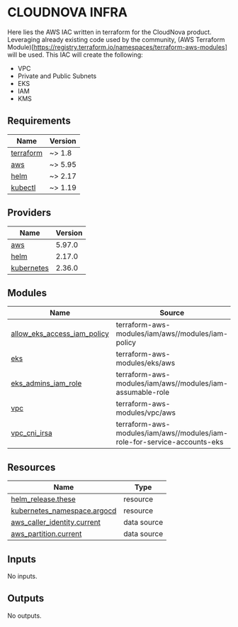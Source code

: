 # CLOUDNOVA INFRA

Here lies the AWS IAC written in terraform for the CloudNova product. Leveraging already existing code used by the community, (AWS Terraform Module)[https://registry.terraform.io/namespaces/terraform-aws-modules] will be used. This IAC will create the following:

- VPC
- Private and Public Subnets
- EKS
- IAM
- KMS




<!-- BEGIN_TF_DOCS -->
## Requirements

| Name | Version |
|------|---------|
| <a name="requirement_terraform"></a> [terraform](#requirement\_terraform) | ~> 1.8 |
| <a name="requirement_aws"></a> [aws](#requirement\_aws) | ~> 5.95 |
| <a name="requirement_helm"></a> [helm](#requirement\_helm) | ~> 2.17 |
| <a name="requirement_kubectl"></a> [kubectl](#requirement\_kubectl) | ~> 1.19 |

## Providers

| Name | Version |
|------|---------|
| <a name="provider_aws"></a> [aws](#provider\_aws) | 5.97.0 |
| <a name="provider_helm"></a> [helm](#provider\_helm) | 2.17.0 |
| <a name="provider_kubernetes"></a> [kubernetes](#provider\_kubernetes) | 2.36.0 |

## Modules

| Name | Source | Version |
|------|--------|---------|
| <a name="module_allow_eks_access_iam_policy"></a> [allow\_eks\_access\_iam\_policy](#module\_allow\_eks\_access\_iam\_policy) | terraform-aws-modules/iam/aws//modules/iam-policy | ~> 5.39 |
| <a name="module_eks"></a> [eks](#module\_eks) | terraform-aws-modules/eks/aws | 20.8.5 |
| <a name="module_eks_admins_iam_role"></a> [eks\_admins\_iam\_role](#module\_eks\_admins\_iam\_role) | terraform-aws-modules/iam/aws//modules/iam-assumable-role | ~> 5.39 |
| <a name="module_vpc"></a> [vpc](#module\_vpc) | terraform-aws-modules/vpc/aws | ~> 5.21 |
| <a name="module_vpc_cni_irsa"></a> [vpc\_cni\_irsa](#module\_vpc\_cni\_irsa) | terraform-aws-modules/iam/aws//modules/iam-role-for-service-accounts-eks | n/a |

## Resources

| Name | Type |
|------|------|
| [helm_release.these](https://registry.terraform.io/providers/hashicorp/helm/latest/docs/resources/release) | resource |
| [kubernetes_namespace.argocd](https://registry.terraform.io/providers/hashicorp/kubernetes/latest/docs/resources/namespace) | resource |
| [aws_caller_identity.current](https://registry.terraform.io/providers/hashicorp/aws/latest/docs/data-sources/caller_identity) | data source |
| [aws_partition.current](https://registry.terraform.io/providers/hashicorp/aws/latest/docs/data-sources/partition) | data source |

## Inputs

No inputs.

## Outputs

No outputs.
<!-- END_TF_DOCS -->
